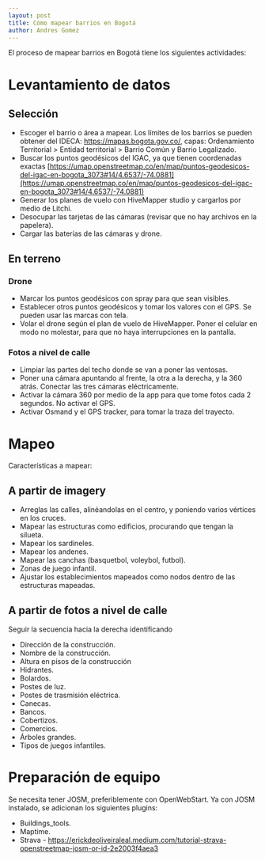 ```yaml
---
layout: post
title: Cómo mapear barrios en Bogotá
author: Andres Gomez
---
```


El proceso de mapear barrios en Bogotá tiene los siguientes actividades:

# Levantamiento de datos

## Selección

- Escoger el barrio o área a mapear. Los límites de los barrios se pueden obtener del IDECA: https://mapas.bogota.gov.co/, capas: Ordenamiento Territorial > Entidad territorial > Barrio Común y Barrio Legalizado.
- Buscar los puntos geodésicos del IGAC, ya que tienen coordenadas exactas [https://umap.openstreetmap.co/en/map/puntos-geodesicos-del-igac-en-bogota_3073#14/4.6537/-74.0881](https://umap.openstreetmap.co/en/map/puntos-geodesicos-del-igac-en-bogota_3073#14/4.6537/-74.0881)
- Generar los planes de vuelo con HiveMapper studio y cargarlos por medio de Litchi.
- Desocupar las tarjetas de las cámaras (revisar que no hay archivos en la papelera).
- Cargar las baterías de las cámaras y drone.

## En terreno

### Drone

- Marcar los puntos geodésicos con spray para que sean visibles.
- Establecer otros puntos geodésicos y tomar los valores con el GPS. Se pueden usar las marcas con tela.
- Volar el drone según el plan de vuelo de HiveMapper. Poner el celular en modo no molestar, para que no haya interrupciones en la pantalla.

### Fotos a nivel de calle

- Limpiar las partes del techo donde se van a poner las ventosas.
- Poner una cámara apuntando al frente, la otra a la derecha, y la 360 atrás. Conectar las tres cámaras eléctricamente.
- Activar la cámara 360 por medio de la app para que tome fotos cada 2 segundos. No activar el GPS.
- Activar Osmand y el GPS tracker, para tomar la traza del trayecto.

# Mapeo

Características a mapear:

## A partir de imagery

- Arreglas las calles, alinéandolas en el centro, y poniendo varios vértices en los cruces.
- Mapear las estructuras como edificios, procurando que tengan la silueta.
- Mapear los sardineles.
- Mapear los andenes.
- Mapear las canchas (basquetbol, voleybol, futbol).
- Zonas de juego infantil.
- Ajustar los establecimientos mapeados como nodos dentro de las estructuras mapeadas.

## A partir de fotos a nivel de calle

Seguir la secuencia hacia la derecha identificando

- Dirección de la construcción.
- Nombre de la construcción.
- Altura en pisos de la construcción
- Hidrantes.
- Bolardos.
- Postes de luz.
- Postes de trasmisión eléctrica.
- Canecas.
- Bancos.
- Cobertizos.
- Comercios.
- Árboles grandes.
- Tipos de juegos infantiles.

# Preparación de equipo

Se necesita tener JOSM, preferiblemente con OpenWebStart. Ya con JOSM instalado, se adicionan los siguientes plugins:

* Buildings_tools.
* Maptime.
* Strava - https://erickdeoliveiraleal.medium.com/tutorial-strava-openstreetmap-josm-or-id-2e2003f4aea3

